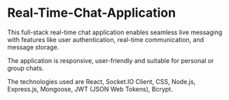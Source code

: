 # Real-Time-Chat-Application
<p> This full-stack real-time chat application enables seamless live messaging with features like user authentication, real-time communication, and message storage.</p>
<p>The application is responsive, user-friendly and suitable for personal or group chats.</p>
<p>The technologies used are React, Socket.IO Client, CSS, Node.js, Express.js, Mongoose, JWT (JSON Web Tokens), Bcrypt. </p>
